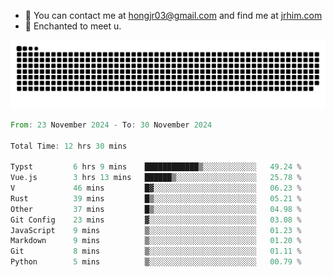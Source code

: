 - 📧 You can contact me at hongjr03@gmail.com and find me at [jrhim.com](https://jrhim.com/)
- 💜 Enchanted to meet u.

![snake_animation](https://raw.githubusercontent.com/hongjr03/hongjr03/output/github-contribution-grid-snake.svg)

<!--START_SECTION:waka-->

```rust
From: 23 November 2024 - To: 30 November 2024

Total Time: 12 hrs 30 mins

Typst         6 hrs 9 mins    ████████████▒░░░░░░░░░░░░   49.24 %
Vue.js        3 hrs 13 mins   ██████▒░░░░░░░░░░░░░░░░░░   25.78 %
V             46 mins         █▓░░░░░░░░░░░░░░░░░░░░░░░   06.23 %
Rust          39 mins         █▒░░░░░░░░░░░░░░░░░░░░░░░   05.21 %
Other         37 mins         █▒░░░░░░░░░░░░░░░░░░░░░░░   04.98 %
Git Config    23 mins         ▓░░░░░░░░░░░░░░░░░░░░░░░░   03.08 %
JavaScript    9 mins          ▒░░░░░░░░░░░░░░░░░░░░░░░░   01.23 %
Markdown      9 mins          ▒░░░░░░░░░░░░░░░░░░░░░░░░   01.20 %
Git           8 mins          ▒░░░░░░░░░░░░░░░░░░░░░░░░   01.11 %
Python        5 mins          ▒░░░░░░░░░░░░░░░░░░░░░░░░   00.79 %
```

<!--END_SECTION:waka-->
